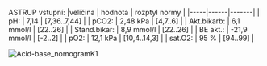 <div class="w3-row">
<div class="w3-half">

<div class="w3-khaki w3-xlarge w3-padding w3-margin">

ASTRUP vstupní:
|veličina | hodnota | rozptyl normy |
|-----|------|-------|
| pH: |  7,14 | [7,36..7,44] |
| pCO2: | 2,48 kPa | [4,7..6] |
| Akt.bikarb: | 6,1 mmol/l | [22..26] |
| Stand.bikar: | 8,9 mmol/l | [22..26] |
| BE akt.: |  -21,9 mmol/l | [-2..2] |
| pO2: | 12,1 kPa | [10,4..14,3] |
| sat.O2: | 95 % | [94..99] |

</div>


</div>
<div class="w3-half">

![Acid-base_nomogramK1](screen/Acid-base_nomogramK1.svg)

</div>
</div>